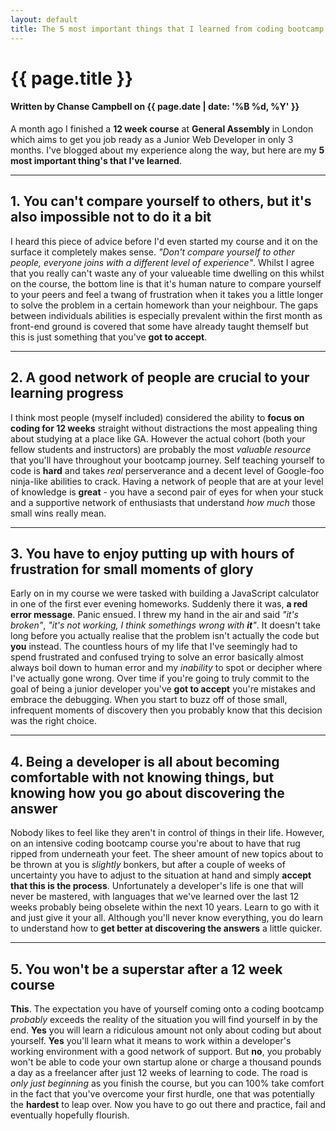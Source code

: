 ```yaml
---
layout: default
title: The 5 most important things that I learned from coding bootcamp
---
```


<h1 class="header-name">{{ page.title }}</h1>
<h4 class="header-name">Written by Chanse Campbell on {{ page.date | date: '%B %d, %Y' }}</h4>

A month ago I finished a <strong>12 week course</strong> at <strong>General Assembly</strong> in London which aims to get you job ready as a Junior Web Developer in only 3 months. I've blogged about my experience along the way, but here are my <strong>5 most important thing's that I've learned</strong>.
<hr>    
<div> <h2>1. You can't compare yourself to others, but it's also impossible not to do it a bit</h2>
      I heard this piece of advice before I'd even started my course and it on the surface it completely makes sense. <em>"Don't compare yourself to other people, everyone joins with a different level of experience"</em>. Whilst I agree that you really can't waste any of your valueable time dwelling on this whilst on the course, the bottom line is that it's human nature to compare yourself to your peers and feel a twang of frustration when it takes you a little longer to solve the problem in a certain homework than your neighbour. The gaps between individuals abilities is especially prevalent within the first month as front-end ground is covered that some have already taught 
      themself but this is just something that you've <strong>got to accept</strong>.
</div>
<hr>
<div>
      <h2>2. A good network of people are crucial to your learning progress</h2>
      I think most people (myself included) considered the ability to <strong>focus on coding for 12 weeks</strong> straight without distractions the most appealing thing about studying at a place like GA. However the actual cohort (both your fellow students and instructors) are probably the most <em>valuable resource</em> that you'll have throughout your bootcamp journey. Self teaching yourself to code is <strong>hard</strong> and takes <em>real</em> perserverance and a decent level of Google-foo ninja-like abilities to crack. Having a network of people that are at your level of knowledge is <strong>great</strong> - you have a second pair of eyes for when your stuck and a supportive network of enthusiasts that understand <em>how much</em> those small wins really mean.
</div>
<hr>
<div>
      <h2>3. You have to enjoy putting up with hours of frustration for small moments of glory</h2>
      Early on in my course we were tasked with building a JavaScript calculator in one of the first ever evening homeworks. Suddenly there it was, <strong>a red error message</strong>. Panic ensued. I threw my hand in the air and said <em>"it's broken"</em>, <em>"it's not working, I think somethings wrong with <strong>it</strong>"</em>. It doesn't take long before you actually realise that the problem isn't actually the code but <strong>you</strong> instead. The countless hours of my life that I've seemingly had to spend frustrated and confused trying to solve an error basically almost always boil down to human error and my <em>inability</em> to spot or decipher where I've actually gone wrong. Over time if you're going to truly commit to the goal of being a junior developer you've <strong>got to accept</strong> you're mistakes and embrace the debugging. When you start to buzz off of those small, infrequent moments of discovery then you probably know that this decision was the right choice.
</div>
<hr>
<div>
      <h2>4. Being a developer is all about becoming comfortable with not knowing things, but knowing how you go about discovering the answer</h2>
      Nobody likes to feel like they aren't in control of things in their life. However, on an intensive coding bootcamp course you're about to have that rug ripped from underneath your feet. The sheer amount of new topics about to be thrown at you is <em>slightly</em> bonkers, but after a couple of weeks of uncertainty you have to adjust to the situation at hand and simply <strong>accept that this is the process</strong>. Unfortunately a developer's life is one that will never be mastered, with languages that we've learned over the last 12 weeks probably being obselete within the next 10 years. Learn to go with it and just give it your all. Although you'll never know everything, you do learn to understand how to <strong>get better at discovering the answers</strong> a little quicker.
</div>
<hr>
<div>
      <h2>5. You won't be a superstar after a 12 week course</h2>
      <strong>This</strong>. The expectation you have of yourself coming onto a coding bootcamp <em>probably</em> exceeds the reality of the situation you will find yourself in by the end. <strong>Yes</strong> you will learn a ridiculous amount not only about coding but about yourself. <strong>Yes</strong> you'll learn what it means to work within a developer's working environment with a good network of support. But <strong>no</strong>, you probably won't be able to code your own startup alone or charge a thousand pounds a day as a freelancer after just 12 weeks of learning to code. The road is <em>only just beginning</em> as you finish the course, but you can 100% take comfort in the fact that you've overcome your first hurdle, one that was potentially the <strong>hardest</strong> to leap over. Now you have to go out there and practice, fail and eventually hopefully flourish.
</div>
